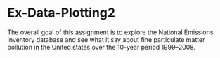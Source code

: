 # Ex-Data-Plotting2
The overall goal of this assignment is to explore the National Emissions Inventory database and see what it say about fine particulate matter pollution in the United states over the 10-year period 1999–2008.
